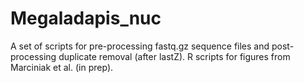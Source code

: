 # Megaladapis_nuc

A set of scripts for pre-processing fastq.gz sequence files and post-processing duplicate removal (after lastZ). R scripts for figures from Marciniak et al. (in prep).
